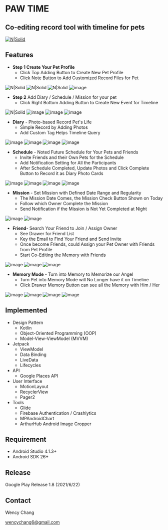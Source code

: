 # PAW TIME
## Co-editing record tool with timeline for pets
[![N|Solid](https://lh3.googleusercontent.com/cjsqrWQKJQp9RFO7-hJ9AfpKzbUb_Y84vXfjlP0iRHBvladwAfXih984olktDhPnFqyZ0nu9A5jvFwOEQPXzv7hr3ce3QVsLN8kQ2Ao=s0)](https://play.google.com/store/apps/details?id=com.wency.petmanager)

## Features


* **Step 1 Create Your Pet Profile**
  * Click Top Adding Button to Create New Pet Profile
  * Click Note Button to Add Customized Record Files for Pet
  
![N|Solid](https://img.onl/beZcg)
![N|Solid](https://img.onl/23pZl)
![N|Solid](https://img.onl/JkkFrz)
![image](https://user-images.githubusercontent.com/77084198/123382903-10ad5280-d5c5-11eb-9c68-11fbd03c15c3.png)

* **Step 2** Add Diary / Schedule / Mission for your pet
  * Click Right Bottom Adding Button to Create New Event for Timeline

![N|Solid](https://img.onl/rc3cLW)
![image](https://user-images.githubusercontent.com/77084198/123383057-45210e80-d5c5-11eb-9057-1fec1c416725.png)
![image](https://user-images.githubusercontent.com/77084198/123383218-7ef21500-d5c5-11eb-8cb6-4483ce312b63.png)
![image](https://user-images.githubusercontent.com/77084198/123383231-81ed0580-d5c5-11eb-8727-30bfec717183.png)


* **Diary** - Photo-based Record Pet's Life
  * Simple Record by Adding Photos
  * Add Custom Tag Helps Timeline Query 

![image](https://user-images.githubusercontent.com/77084198/123383377-acd75980-d5c5-11eb-98f2-858bcfa8256c.png)
![image](https://user-images.githubusercontent.com/77084198/123383391-afd24a00-d5c5-11eb-8d04-dfd95049da79.png)
![image](https://user-images.githubusercontent.com/77084198/123383404-b2cd3a80-d5c5-11eb-90cb-cb04ab16cfc3.png)
![image](https://user-images.githubusercontent.com/77084198/123383414-b496fe00-d5c5-11eb-96f6-a19055797d33.png)

* **Schedule** - Noted Future Schedule for Your Pets and Friends
  * Invite Friends and their Own Pets for the Schedule
  * Add Notification Setting for All the Participants
  * After Schedule Completed, Update Photos and Click Complete Button to Record it as Diary Photo Cards

![image](https://user-images.githubusercontent.com/77084198/123383767-24a58400-d5c6-11eb-94ca-2274dbf8ff69.png)
![image](https://user-images.githubusercontent.com/77084198/123384071-85cd5780-d5c6-11eb-9eb9-4b8582d93361.png)
![image](https://user-images.githubusercontent.com/77084198/123383992-6d5d3d00-d5c6-11eb-9db6-50648c861488.png)
![image](https://user-images.githubusercontent.com/77084198/123384033-76e6a500-d5c6-11eb-964d-230e2785b866.png)



* **Mission** - Set Mission with Defined Date Range and Regularity
  * The Mission Date Comes, the Mission Check Button Shown on Today
  * Follow which Owner Complete the Mission 
  * Send Notification if the Mission is Not Yet Completed at Night

![image](https://user-images.githubusercontent.com/77084198/123384845-74d11600-d5c7-11eb-851b-479f57ff49e5.png)
![image](https://user-images.githubusercontent.com/77084198/123385279-f32db800-d5c7-11eb-84bb-d0fe1da15121.png)


* **Friend**- Search Your Friend to Join / Assign Owner
  * See Drawer for Friend List
  * Key the Email to Find Your Friend and Send Invite
  * Once become Friends, could Assign your Pet Owner with Friends from Pet Profile
  * Start Co-Editing the Memory with Friends
  
![image](https://user-images.githubusercontent.com/77084198/123386962-cda1ae00-d5c9-11eb-8e41-0f00fe4b0444.png)
![image](https://user-images.githubusercontent.com/77084198/123386168-f1182900-d5c8-11eb-85ae-5f9f020b2bfd.png)
![image](https://user-images.githubusercontent.com/77084198/123386385-33da0100-d5c9-11eb-9e83-f415046b2b47.png)

* **Memory Mode** - Turn into Memory to Memorize our Angel
  * Turn Pet into Memory Mode will No Longer have it on Timeline
  * Click Drawer Memory Button can see all the Memory with Him / Her

![image](https://user-images.githubusercontent.com/77084198/123386719-89aea900-d5c9-11eb-9ee1-771cf20d1946.png)
![image](https://user-images.githubusercontent.com/77084198/123386802-a3e88700-d5c9-11eb-95c1-6d0f247d0a4a.png)
![image](https://user-images.githubusercontent.com/77084198/123387058-ee6a0380-d5c9-11eb-836b-7f018086bd2c.png)
![image](https://user-images.githubusercontent.com/77084198/123387937-e199df80-d5ca-11eb-972b-338adbd3e247.png)



## Implemented

* Design Pattern
  * Kotlin
  * Object-Oriented Programming (OOP)
  * Model-View-ViewModel (MVVM)
* Jetpack
  * ViewModel
  * Data Binding
  * LiveData
  * Lifecycles
* API
  * Google Places API
* User Interface
  *  MotionLayout
  *  RecyclerView
  *  Pager2
* Tools
  *  Glide
  *  Firebase Authentication / Crashlytics
  *  MPAndroidChart
  *  ArthurHub Android Image Cropper

## Requirement
* Android Studio 4.1.3+
* Android SDK 26+
## Release
Google Play Release 1.8 (2021/6/22)


## Contact
Wency Chang

wencychang6@gmail.com
